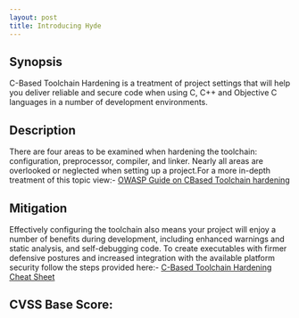 ```yaml
---
layout: post
title: Introducing Hyde
---
```


Synopsis
--------------
C-Based Toolchain Hardening is a treatment of project settings that will help you deliver reliable and secure code when using C, C++ and Objective C languages in a number of development environments.

Description
------------------
There are four areas to be examined when hardening the toolchain: configuration, preprocessor, compiler, and linker. Nearly all areas are overlooked or neglected when setting up a project.For a more in-depth treatment of this topic view:- [OWASP Guide on CBased Toolchain hardening](https://www.owasp.org/index.php/C-Based_Toolchain_Hardening)

Mitigation
----------------
Effectively configuring the toolchain also means your project will enjoy a number of benefits during development, including enhanced warnings and static analysis, and self-debugging code. To create executables with firmer defensive postures and increased integration with the available platform security follow the steps provided here:- [ C-Based Toolchain Hardening Cheat Sheet](https://www.owasp.org/index.php/C-Based_Toolchain_Hardening_Cheat_Sheet)


CVSS Base Score:
-----------------------------

